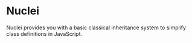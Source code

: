 # Nuclei
Nuclei provides you with a basic classical inheritance system
to simplify class definitions in JavaScript.
